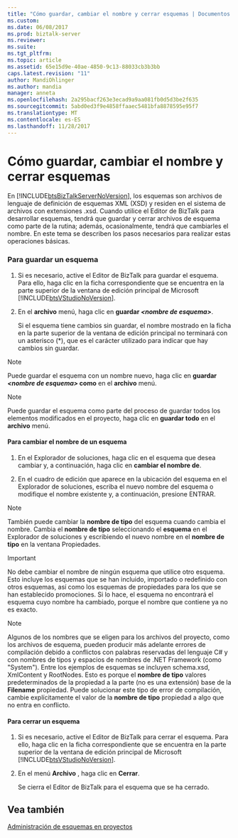 ```yaml
---
title: "Cómo guardar, cambiar el nombre y cerrar esquemas | Documentos de Microsoft"
ms.custom: 
ms.date: 06/08/2017
ms.prod: biztalk-server
ms.reviewer: 
ms.suite: 
ms.tgt_pltfrm: 
ms.topic: article
ms.assetid: 65e15d9e-40ae-4850-9c13-88033cb3b3bb
caps.latest.revision: "11"
author: MandiOhlinger
ms.author: mandia
manager: anneta
ms.openlocfilehash: 2a295bacf263e3ecad9a9aa081fb0d5d3be2f635
ms.sourcegitcommit: 5abd0ed3f9e4858ffaaec5481bfa8878595e95f7
ms.translationtype: MT
ms.contentlocale: es-ES
ms.lasthandoff: 11/28/2017
---
```

# <a name="how-to-save-rename-and-close-schemas"></a>Cómo guardar, cambiar el nombre y cerrar esquemas
En [!INCLUDE[btsBizTalkServerNoVersion](../includes/btsbiztalkservernoversion-md.md)], los esquemas son archivos de lenguaje de definición de esquemas XML (XSD) y residen en el sistema de archivos con extensiones .xsd. Cuando utilice el Editor de BizTalk para desarrollar esquemas, tendrá que guardar y cerrar archivos de esquema como parte de la rutina; además, ocasionalmente, tendrá que cambiarles el nombre. En este tema se describen los pasos necesarios para realizar estas operaciones básicas.  
  
### <a name="to-save-a-schema"></a>Para guardar un esquema  
  
1.  Si es necesario, active el Editor de BizTalk para guardar el esquema. Para ello, haga clic en la ficha correspondiente que se encuentra en la parte superior de la ventana de edición principal de Microsoft [!INCLUDE[btsVStudioNoVersion](../includes/btsvstudionoversion-md.md)].  
  
2.  En el **archivo** menú, haga clic en **guardar  *\<nombre de esquema\>***.  
  
     Si el esquema tiene cambios sin guardar, el nombre mostrado en la ficha en la parte superior de la ventana de edición principal no terminará con un asterisco (*), que es el carácter utilizado para indicar que hay cambios sin guardar.  
  
> [!NOTE]
>  Puede guardar el esquema con un nombre nuevo, haga clic en **guardar  *\<nombre de esquema\>*  como** en el **archivo** menú.  
  
> [!NOTE]
>  Puede guardar el esquema como parte del proceso de guardar todos los elementos modificados en el proyecto, haga clic en **guardar todo** en el **archivo** menú.  
  
#### <a name="to-rename-a-schema"></a>Para cambiar el nombre de un esquema  
  
1.  En el Explorador de soluciones, haga clic en el esquema que desea cambiar y, a continuación, haga clic en **cambiar el nombre de**.  
  
2.  En el cuadro de edición que aparece en la ubicación del esquema en el Explorador de soluciones, escriba el nuevo nombre del esquema o modifique el nombre existente y, a continuación, presione ENTRAR.  
  
> [!NOTE]
>  También puede cambiar la **nombre de tipo** del esquema cuando cambia el nombre. Cambia el **nombre de tipo** seleccionando el **esquema** en el Explorador de soluciones y escribiendo el nuevo nombre en el **nombre de tipo** en la ventana Propiedades.  
  
> [!IMPORTANT]
>  No debe cambiar el nombre de ningún esquema que utilice otro esquema. Esto incluye los esquemas que se han incluido, importado o redefinido con otros esquemas, así como los esquemas de propiedades para los que se han establecido promociones. Si lo hace, el esquema no encontrará el esquema cuyo nombre ha cambiado, porque el nombre que contiene ya no es exacto.  
  
> [!NOTE]
>  Algunos de los nombres que se eligen para los archivos del proyecto, como los archivos de esquema, pueden producir más adelante errores de compilación debido a conflictos con palabras reservadas del lenguaje C# y con nombres de tipos y espacios de nombres de .NET Framework (como "System"). Entre los ejemplos de esquemas se incluyen schema.xsd, XmlContent y RootNodes. Esto es porque el **nombre de tipo** valores predeterminados de la propiedad a la parte (no es una extensión) base de la **Filename** propiedad. Puede solucionar este tipo de error de compilación, cambie explícitamente el valor de la **nombre de tipo** propiedad a algo que no entra en conflicto.  
  
#### <a name="to-close-a-schema"></a>Para cerrar un esquema  
  
1.  Si es necesario, active el Editor de BizTalk para cerrar el esquema. Para ello, haga clic en la ficha correspondiente que se encuentra en la parte superior de la ventana de edición principal de Microsoft [!INCLUDE[btsVStudioNoVersion](../includes/btsvstudionoversion-md.md)].  
  
2.  En el menú **Archivo** , haga clic en **Cerrar**.  
  
     Se cierra el Editor de BizTalk para el esquema que se ha cerrado.  
  
## <a name="see-also"></a>Vea también  
 [Administración de esquemas en proyectos](../core/managing-schemas-within-projects.md)